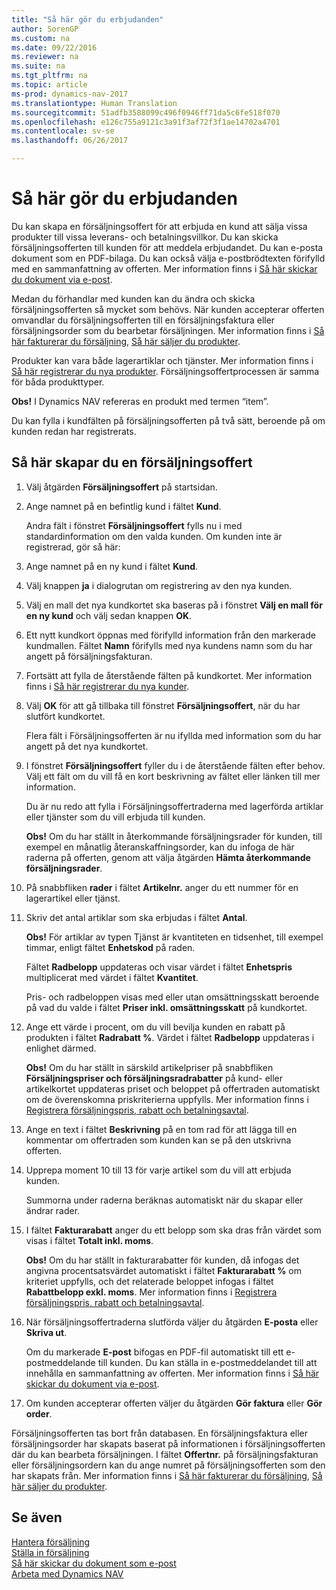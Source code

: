 ```yaml
---
title: "Så här gör du erbjudanden"
author: SorenGP
ms.custom: na
ms.date: 09/22/2016
ms.reviewer: na
ms.suite: na
ms.tgt_pltfrm: na
ms.topic: article
ms-prod: dynamics-nav-2017
ms.translationtype: Human Translation
ms.sourcegitcommit: 51adfb3588099c496f0946ff71da5c6fe518f070
ms.openlocfilehash: e126c755a9121c3a91f3af72f3f1ae14702a4701
ms.contentlocale: sv-se
ms.lasthandoff: 06/26/2017

---
```


# <a name="how-to-make-offers"></a>Så här gör du erbjudanden
Du kan skapa en försäljningsoffert för att erbjuda en kund att sälja vissa produkter till vissa leverans- och betalningsvillkor. Du kan skicka försäljningsofferten till kunden för att meddela erbjudandet. Du kan e-posta dokument som en PDF-bilaga. Du kan också välja e-postbrödtexten förifylld med en sammanfattning av offerten. Mer information finns i [Så här skickar du dokument via e-post](ui-how-send-documents-email.md).

Medan du förhandlar med kunden kan du ändra och skicka försäljningsofferten så mycket som behövs. När kunden accepterar offerten omvandlar du försäljningsofferten till en försäljningsfaktura eller försäljningsorder som du bearbetar försäljningen. Mer information finns i [Så här fakturerar du försäljning](sales-how-invoice-sales.md), [Så här säljer du produkter](sales-how-sell-products.md).

Produkter kan vara både lagerartiklar och tjänster. Mer information finns i [Så här registrerar du nya produkter](inventory-how-register-new-products.md). Försäljningsoffertprocessen är samma för båda produkttyper.

**Obs!** I Dynamics NAV refereras en produkt med termen “item”.

Du kan fylla i kundfälten på försäljningsofferten på två sätt, beroende på om kunden redan har registrerats.

## <a name="to-create-a-sales-quote"></a>Så här skapar du en försäljningsoffert
1. Välj åtgärden **Försäljningsoffert** på startsidan.  
2. Ange namnet på en befintlig kund i fältet **Kund**.

    Andra fält i fönstret **Försäljningsoffert** fylls nu i med standardinformation om den valda kunden. Om kunden inte är registrerad, gör så här:

3. Ange namnet på en ny kund i fältet **Kund**.
4. Välj knappen **ja** i dialogrutan om registrering av den nya kunden.
5. Välj en mall det nya kundkortet ska baseras på i fönstret **Välj en mall för en ny kund** och välj sedan knappen **OK**.
6. Ett nytt kundkort öppnas med förifylld information från den markerade kundmallen. Fältet **Namn** förifylls med nya kundens namn som du har angett på försäljningsfakturan.
7. Fortsätt att fylla de återstående fälten på kundkortet. Mer information finns i [Så här registrerar du nya kunder](sales-how-register-new-customers.md).  
8. Välj **OK** för att gå tillbaka till fönstret **Försäljningsoffert**, när du har slutfört kundkortet.

    Flera fält i Försäljningsofferten är nu ifyllda med information som du har angett på det nya kundkortet.
9. I fönstret **Försäljningsoffert** fyller du i de återstående fälten efter behov. Välj ett fält om du vill få en kort beskrivning av fältet eller länken till mer information.

    Du är nu redo att fylla i Försäljningsoffertraderna med lagerförda artiklar eller tjänster som du vill erbjuda till kunden.

    **Obs!** Om du har ställt in återkommande försäljningsrader för kunden, till exempel en månatlig återanskaffningsorder, kan du infoga de här raderna på offerten, genom att välja åtgärden **Hämta återkommande försäljningsrader**.
10. På snabbfliken **rader** i fältet **Artikelnr.** anger du ett nummer för en lagerartikel eller tjänst.
11. Skriv det antal artiklar som ska erbjudas i fältet **Antal**.

    **Obs!** För artiklar av typen Tjänst är kvantiteten en tidsenhet, till exempel timmar, enligt fältet **Enhetskod** på raden.

    Fältet **Radbelopp** uppdateras och visar värdet i fältet **Enhetspris** multiplicerat med värdet i fältet **Kvantitet**.

    Pris- och radbeloppen visas med eller utan omsättningsskatt beroende på vad du valde i fältet **Priser inkl. omsättningsskatt** på kundkortet.
12. Ange ett värde i procent, om du vill bevilja kunden en rabatt på produkten i fältet **Radrabatt %**. Värdet i fältet **Radbelopp** uppdateras i enlighet därmed.

    **Obs!** Om du har ställt in särskild artikelpriser på snabbfliken **Försäljningspriser och försäljningsradrabatter** på kund- eller artikelkortet uppdateras priset och beloppet på offertraden automatiskt om de överenskomna priskriterierna uppfylls. Mer information finns i [Registrera försäljningspris, rabatt och betalningsavtal](sales-how-record-sales-price-discount-payment-agreements.md).
13. Ange en text i fältet **Beskrivning** på en tom rad för att lägga till en kommentar om offertraden som kunden kan se på den utskrivna offerten.  
14. Upprepa moment 10 till 13 för varje artikel som du vill att erbjuda kunden.

    Summorna under raderna beräknas automatiskt när du skapar eller ändrar rader.
15. I fältet **Fakturarabatt** anger du ett belopp som ska dras från värdet som visas i fältet **Totalt inkl. moms**.

    **Obs!** Om du har ställt in fakturarabatter för kunden, då infogas det angivna procentsatsvärdet automatiskt i fältet **Fakturarabatt %** om kriteriet uppfylls, och det relaterade beloppet infogas i fältet **Rabattbelopp exkl. moms**. Mer information finns i [Registrera försäljningspris, rabatt och betalningsavtal](sales-how-record-sales-price-discount-payment-agreements.md).
16. När försäljningsoffertraderna slutförda väljer du åtgärden **E-posta** eller **Skriva ut**.

    Om du markerade **E-post** bifogas en PDF-fil automatiskt till ett e-postmeddelande till kunden. Du kan ställa in e-postmeddelandet till att innehålla en sammanfattning av offerten. Mer information finns i [Så här skickar du dokument via e-post](ui-how-send-documents-email.md).
17. Om kunden accepterar offerten väljer du åtgärden **Gör faktura** eller **Gör order**.

Försäljningsofferten tas bort från databasen. En försäljningsfaktura eller försäljningsorder har skapats baserat på informationen i försäljningsofferten där du kan bearbeta försäljningen. I fältet **Offertnr.** på försäljningsfakturan eller försäljningsordern kan du ange numret på försäljningsofferten som den har skapats från. Mer information finns i [Så här fakturerar du försäljning](sales-how-invoice-sales.md), [Så här säljer du produkter](sales-how-sell-products.md).

## <a name="see-also"></a>Se även  
[Hantera försäljning](sales-manage-sales.md)  
[Ställa in försäljning](sales-setup-sales.md)  
[Så här skickar du dokument som e-post](ui-how-send-documents-email.md)  
[Arbeta med Dynamics NAV](ui-work-product.md)

